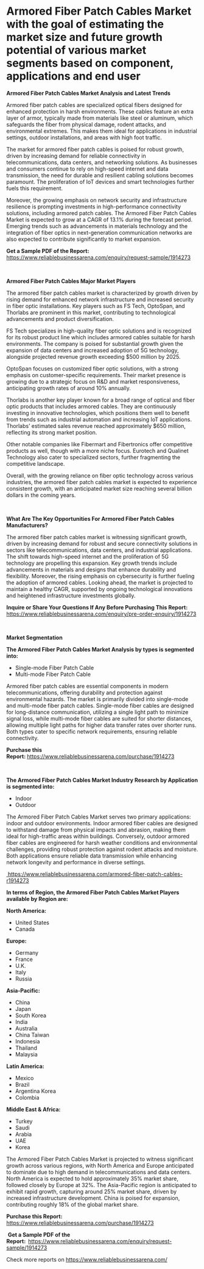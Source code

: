 <p><h1>Armored Fiber Patch Cables Market with the goal of estimating the market size and future growth potential of various market segments based on component, applications and end user</h1></p><p><strong>Armored Fiber Patch Cables Market Analysis and Latest Trends</strong></p>
<p><p>Armored fiber patch cables are specialized optical fibers designed for enhanced protection in harsh environments. These cables feature an extra layer of armor, typically made from materials like steel or aluminum, which safeguards the fiber from physical damage, rodent attacks, and environmental extremes. This makes them ideal for applications in industrial settings, outdoor installations, and areas with high foot traffic.</p><p>The market for armored fiber patch cables is poised for robust growth, driven by increasing demand for reliable connectivity in telecommunications, data centers, and networking solutions. As businesses and consumers continue to rely on high-speed internet and data transmission, the need for durable and resilient cabling solutions becomes paramount. The proliferation of IoT devices and smart technologies further fuels this requirement.</p><p>Moreover, the growing emphasis on network security and infrastructure resilience is prompting investments in high-performance connectivity solutions, including armored patch cables. The Armored Fiber Patch Cables Market is expected to grow at a CAGR of 13.1% during the forecast period. Emerging trends such as advancements in materials technology and the integration of fiber optics in next-generation communication networks are also expected to contribute significantly to market expansion.</p></p>
<p><strong>Get a Sample PDF of the Report:&nbsp;</strong> <a href="https://www.reliablebusinessarena.com/enquiry/request-sample/1914273?utm_campaign=2793&utm_medium=2&utm_source=Github&utm_content=ia&utm_term=06042025&utm_id=armored-fiber-patch-cables">https://www.reliablebusinessarena.com/enquiry/request-sample/1914273</a></p>
<p>&nbsp;</p>
<p><strong>Armored Fiber Patch Cables Major Market Players</strong></p>
<p><p>The armored fiber patch cables market is characterized by growth driven by rising demand for enhanced network infrastructure and increased security in fiber optic installations. Key players such as FS Tech, OptoSpan, and Thorlabs are prominent in this market, contributing to technological advancements and product diversification.</p><p>FS Tech specializes in high-quality fiber optic solutions and is recognized for its robust product line which includes armored cables suitable for harsh environments. The company is poised for substantial growth given the expansion of data centers and increased adoption of 5G technology, alongside projected revenue growth exceeding $500 million by 2025.</p><p>OptoSpan focuses on customized fiber optic solutions, with a strong emphasis on customer-specific requirements. Their market presence is growing due to a strategic focus on R&D and market responsiveness, anticipating growth rates of around 10% annually.</p><p>Thorlabs is another key player known for a broad range of optical and fiber optic products that includes armored cables. They are continuously investing in innovative technologies, which positions them well to benefit from trends such as industrial automation and increasing IoT applications. Thorlabs’ estimated sales revenue reached approximately $650 million, reflecting its strong market position.</p><p>Other notable companies like Fibermart and Fibertronics offer competitive products as well, though with a more niche focus. Eurotech and Qualinet Technology also cater to specialized sectors, further fragmenting the competitive landscape.</p><p>Overall, with the growing reliance on fiber optic technology across various industries, the armored fiber patch cables market is expected to experience consistent growth, with an anticipated market size reaching several billion dollars in the coming years.</p></p>
<p>&nbsp;</p>
<p><strong>What Are The Key Opportunities For Armored Fiber Patch Cables Manufacturers?</strong></p>
<p><p>The armored fiber patch cables market is witnessing significant growth, driven by increasing demand for robust and secure connectivity solutions in sectors like telecommunications, data centers, and industrial applications. The shift towards high-speed internet and the proliferation of 5G technology are propelling this expansion. Key growth trends include advancements in materials and designs that enhance durability and flexibility. Moreover, the rising emphasis on cybersecurity is further fueling the adoption of armored cables. Looking ahead, the market is projected to maintain a healthy CAGR, supported by ongoing technological innovations and heightened infrastructure investments globally.</p></p>
<p><strong>Inquire or Share Your Questions If Any Before Purchasing This Report:</strong> <a href="https://www.reliablebusinessarena.com/enquiry/pre-order-enquiry/1914273?utm_campaign=2793&utm_medium=2&utm_source=Github&utm_content=ia&utm_term=06042025&utm_id=armored-fiber-patch-cables">https://www.reliablebusinessarena.com/enquiry/pre-order-enquiry/1914273</a></p>
<p>&nbsp;</p>
<p><strong>Market Segmentation</strong></p>
<p><strong>The Armored Fiber Patch Cables Market Analysis by types is segmented into:</strong></p>
<p><ul><li>Single-mode Fiber Patch Cable</li><li>Multi-mode Fiber Patch Cable</li></ul></p>
<p><p>Armored fiber patch cables are essential components in modern telecommunications, offering durability and protection against environmental hazards. The market is primarily divided into single-mode and multi-mode fiber patch cables. Single-mode fiber cables are designed for long-distance communication, utilizing a single light path to minimize signal loss, while multi-mode fiber cables are suited for shorter distances, allowing multiple light paths for higher data transfer rates over shorter runs. Both types cater to specific network requirements, ensuring reliable connectivity.</p></p>
<p><strong>Purchase this Report:&nbsp;</strong><a href="https://www.reliablebusinessarena.com/purchase/1914273?utm_campaign=2793&utm_medium=2&utm_source=Github&utm_content=ia&utm_term=06042025&utm_id=armored-fiber-patch-cables">https://www.reliablebusinessarena.com/purchase/1914273</a></p>
<p>&nbsp;</p>
<p><strong>The Armored Fiber Patch Cables Market Industry Research by Application is segmented into:</strong></p>
<p><ul><li>Indoor</li><li>Outdoor</li></ul></p>
<p><p>The Armored Fiber Patch Cables Market serves two primary applications: indoor and outdoor environments. Indoor armored fiber cables are designed to withstand damage from physical impacts and abrasion, making them ideal for high-traffic areas within buildings. Conversely, outdoor armored fiber cables are engineered for harsh weather conditions and environmental challenges, providing robust protection against rodent attacks and moisture. Both applications ensure reliable data transmission while enhancing network longevity and performance in diverse settings.</p></p>
<p><a href="https://www.reliablebusinessarena.com/armored-fiber-patch-cables-r1914273?utm_campaign=2793&utm_medium=2&utm_source=Github&utm_content=ia&utm_term=06042025&utm_id=armored-fiber-patch-cables">&nbsp;https://www.reliablebusinessarena.com/armored-fiber-patch-cables-r1914273</a></p>
<p><strong>In terms of Region, the Armored Fiber Patch Cables Market Players available by Region are:</strong></p>
<p>
    <p> <strong> North America: </strong>
        <ul>
            <li>United States</li>
            <li>Canada</li>
        </ul>
        </p> 
    <p> <strong> Europe: </strong>
        <ul>
            <li>Germany</li>
            <li>France</li>
            <li>U.K.</li>
            <li>Italy</li>
            <li>Russia</li>
        </ul>
        </p> 
    <p> <strong> Asia-Pacific: </strong>
        <ul>
            <li>China</li>
            <li>Japan</li>
            <li>South Korea</li>
            <li>India</li>
            <li>Australia</li>
            <li>China Taiwan</li>
            <li>Indonesia</li>
            <li>Thailand</li>
            <li>Malaysia</li>
        </ul>
        </p> 
    <p> <strong> Latin America: </strong>
        <ul>
            <li>Mexico</li>
            <li>Brazil</li>
            <li>Argentina Korea</li>
            <li>Colombia</li>
        </ul>
        </p> 
    <p> <strong> Middle East & Africa: </strong>
        <ul>
            <li>Turkey</li>
            <li>Saudi</li>
            <li>Arabia</li>
            <li>UAE</li>
            <li>Korea</li>
        </ul>
    </p>
    </p>
<p><p>The Armored Fiber Patch Cables Market is projected to witness significant growth across various regions, with North America and Europe anticipated to dominate due to high demand in telecommunications and data centers. North America is expected to hold approximately 35% market share, followed closely by Europe at 32%. The Asia-Pacific region is anticipated to exhibit rapid growth, capturing around 25% market share, driven by increased infrastructure development. China is poised for expansion, contributing roughly 18% of the global market share.</p></p>
<p><strong>Purchase this Report: </strong><a href="https://www.reliablebusinessarena.com/purchase/1914273?utm_campaign=2793&utm_medium=2&utm_source=Github&utm_content=ia&utm_term=06042025&utm_id=armored-fiber-patch-cables">https://www.reliablebusinessarena.com/purchase/1914273</a></p>
<p>&nbsp;<strong>Get a Sample PDF of the Report:&nbsp;&nbsp;</strong><a href="https://www.reliablebusinessarena.com/enquiry/request-sample/1914273?utm_campaign=2793&utm_medium=2&utm_source=Github&utm_content=ia&utm_term=06042025&utm_id=armored-fiber-patch-cables">https://www.reliablebusinessarena.com/enquiry/request-sample/1914273</a></p>
<p><strong></strong></p>
<p>Check more reports on <a href="https://www.reliablebusinessarena.com/?utm_campaign=2793&utm_medium=2&utm_source=Github&utm_content=ia&utm_term=06042025&utm_id=armored-fiber-patch-cables">https://www.reliablebusinessarena.com/</a></p>
